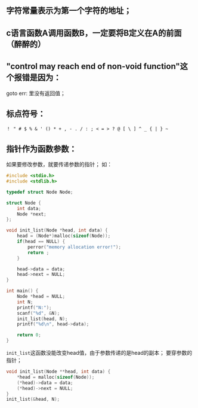 ## 字符常量表示为第一个字符的地址；
## c语言函数A调用函数B，一定要将B定义在A的前面（醉醉的）
## "control may reach end of non-void function"这个报错是因为：
goto err: 里没有返回值；

## 标点符号：
`！ " # $ % & ' () * + , - . / : ; < = > ? @ [ \ ] ^ _ { | } ~ ` 
## 指针作为函数参数：
如果要修改参数，就要传递参数的指针；
如：
``` c
#include <stdio.h>
#include <stdlib.h>

typedef struct Node Node;

struct Node {
    int data;
    Node *next;
};

void init_list(Node *head, int data) {
    head = (Node*)malloc(sizeof(Node));
    if(head == NULL) {
        perror("memory allocation error!");
        return ;
    }

    head->data = data;
    head->next = NULL;
}

int main() {
    Node *head = NULL;
    int N;
    printf("N:");
    scanf("%d", &N);
    init_list(head, N);
    printf("%d\n", head->data);

    return 0;
}
```
`init_list`这函数没能改变head值，由于参数传递的是head的副本；
要穿参数的指针；
``` c
void init_list(Node **head, int data) {
    *head = malloc(sizeof(Node));
    (*head)->data = data;
    (*head)->next = NULL;
}
init_list(&head, N);
```